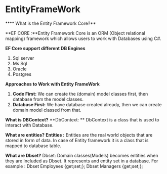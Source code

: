 # EntityFrameWork
**** What is the Entity Framework Core?**

**EF CORE :**Entity Framework Core is an ORM (Object relational mapping) framework which allows users to work with Databases using C#.


**EF Core support different DB Engines**
1. Sql server
2. Ms Sql
3. Oracle
4. Postgres

**Approaches to Work with Entity FrameWork**
1. **Code First:** We can create the (domain) model classes first, then database from the model classes.
2. **Database First:** We have database created already, then we can create domain model classed from that.

**What is DBContext?**
**DbContext: ** DbContext is a class that is used to interact with Database.

**What are entities?**
**Entities :** Entities are the real world objects that are stored in form of data.
In case of Entity framework it is a class that is mapped to database table.

**What are Dbset?**
Dbset: Domain classes(Models) becomes entities when they are Included as Dbset. It represents and entity set in a database.
For example : Dbset<Employee> Employees {get;set;};
              Dbset<Manager> Managers {get;set;};

